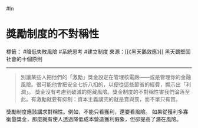 #ln 
# 獎勵制度的不對稱性
標籤： #降低失敗風險 #系統思考 #建立制度
來源：[[《黑天鵝效應》]] 黑天鵝堅固社會的十個原則

---

> 別讓某些人把他們的「激勵」獎金設定在管理核電廠——或是管理你的金融風險。很可能他會把安全七折八扣的，以便從這些節省的經費，顯示出「利潤」。
獎金沒有考慮到破滅的隱藏風險。獎金制度的不對稱性害我們淪落至此。有激勵就要有抑制：資本主義講究的就是賞與罰，而不單只有賞。

獎勵制度應該講求對稱性。例如，不能只看獲利，還要看風險。
如果從獲利多寡衡量獎金，那麼就有使人透過降低成本營造獲利假象，但卻提高了潛在風險。